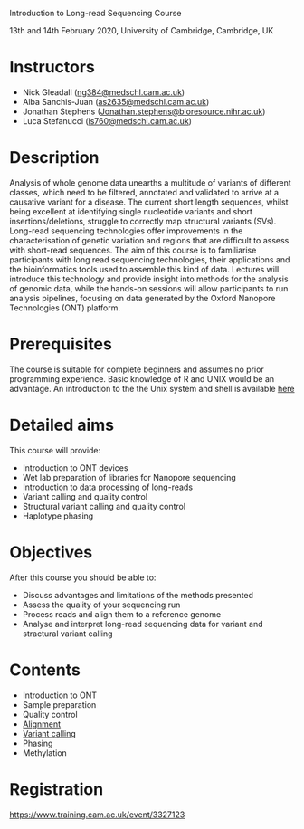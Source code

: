 Introduction to Long-read Sequencing Course

13th and 14th February 2020, University of Cambridge, Cambridge, UK

# Instructors

* Nick Gleadall (ng384@medschl.cam.ac.uk) 
* Alba Sanchis-Juan (as2635@medschl.cam.ac.uk) 
* Jonathan Stephens (Jonathan.stephens@bioresource.nihr.ac.uk)
* Luca Stefanucci (ls760@medschl.cam.ac.uk) 

# Description

Analysis of whole genome data unearths a multitude of variants of different classes, which need to be filtered, annotated and validated to arrive at a causative variant for a disease. The current short length sequences, whilst being excellent at identifying single nucleotide variants and short insertions/deletions, struggle to correctly map structural variants (SVs). Long-read sequencing technologies offer improvements in the characterisation of genetic variation and regions that are difficult to assess with short-read sequences.
The aim of this course is to familiarise participants with long read sequencing technologies, their applications and the bioinformatics tools used to assemble this kind of data. Lectures will introduce this technology and provide insight into methods for the analysis of genomic data, while the hands-on sessions will allow participants to run analysis pipelines, focusing on data generated by the Oxford Nanopore Technologies (ONT) platform.

# Prerequisites

The course is suitable for complete beginners and assumes no prior programming experience.
Basic knowledge of R and UNIX would be an advantage. An introduction to the the Unix system and shell is available 
<a href="https://swcarpentry.github.io/shell-novice/">here</a>

# Detailed aims

This course will provide:
* Introduction to ONT devices
* Wet lab preparation of libraries for Nanopore sequencing
* Introduction to data processing of long-reads
* Variant calling and quality control
* Structural variant calling and quality control
* Haplotype phasing

# Objectives

After this course you should be able to:

* Discuss advantages and limitations of the methods presented
* Assess the quality of your sequencing run
* Process reads and align them to a reference genome
* Analyse and interpret long-read sequencing data for variant and stractural variant calling

# Contents

* Introduction to ONT
* Sample preparation
* Quality control
* [Alignment](http://ouwehand-lab.github.io/contents/alignment)
* [Variant calling](http://ouwehand-lab.github.io/contents/vcalling)
* Phasing
* Methylation

# Registration
<a href="https://www.training.cam.ac.uk/event/3327123">https://www.training.cam.ac.uk/event/3327123</a>
